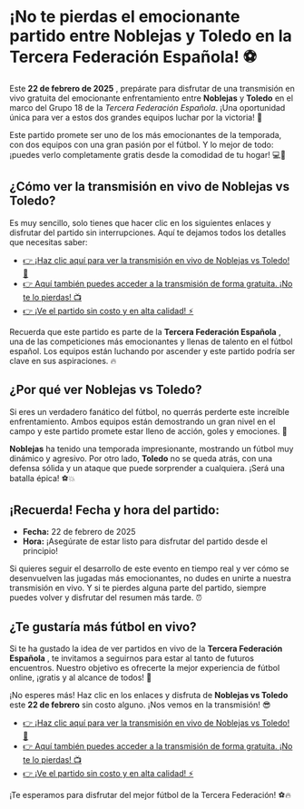 # ¡No te pierdas el emocionante partido entre Noblejas y Toledo en la Tercera Federación Española! ⚽

Este **22 de febrero de 2025** , prepárate para disfrutar de una transmisión en vivo gratuita del emocionante enfrentamiento entre **Noblejas** y **Toledo** en el marco del Grupo 18 de la _Tercera Federación Española_. ¡Una oportunidad única para ver a estos dos grandes equipos luchar por la victoria! 🎉

Este partido promete ser uno de los más emocionantes de la temporada, con dos equipos con una gran pasión por el fútbol. Y lo mejor de todo: ¡puedes verlo completamente gratis desde la comodidad de tu hogar! 💻📱

## ¿Cómo ver la transmisión en vivo de **Noblejas vs Toledo**?

Es muy sencillo, solo tienes que hacer clic en los siguientes enlaces y disfrutar del partido sin interrupciones. Aquí te dejamos todos los detalles que necesitas saber:

- [👉 ¡Haz clic aquí para ver la transmisión en vivo de Noblejas vs Toledo! 🎥](https://tinyurl.com/livestreamfreeo?st=Noblejas+vs+Toledo&si=gh)
- [👉 Aquí también puedes acceder a la transmisión de forma gratuita. ¡No te lo pierdas! 📺](https://tinyurl.com/livestreamfreeo?st=Noblejas+vs+Toledo&si=gh)
- [👉 ¡Ve el partido sin costo y en alta calidad! ⚡](https://tinyurl.com/livestreamfreeo?st=Noblejas+vs+Toledo&si=gh)

Recuerda que este partido es parte de la **Tercera Federación Española** , una de las competiciones más emocionantes y llenas de talento en el fútbol español. Los equipos están luchando por ascender y este partido podría ser clave en sus aspiraciones. 🔥

## ¿Por qué ver **Noblejas vs Toledo**?

Si eres un verdadero fanático del fútbol, no querrás perderte este increíble enfrentamiento. Ambos equipos están demostrando un gran nivel en el campo y este partido promete estar lleno de acción, goles y emociones. 🌟

**Noblejas** ha tenido una temporada impresionante, mostrando un fútbol muy dinámico y agresivo. Por otro lado, **Toledo** no se queda atrás, con una defensa sólida y un ataque que puede sorprender a cualquiera. ¡Será una batalla épica! ⚽💥

## ¡Recuerda! Fecha y hora del partido:

- **Fecha:** 22 de febrero de 2025
- **Hora:** ¡Asegúrate de estar listo para disfrutar del partido desde el principio!

Si quieres seguir el desarrollo de este evento en tiempo real y ver cómo se desenvuelven las jugadas más emocionantes, no dudes en unirte a nuestra transmisión en vivo. Y si te pierdes alguna parte del partido, siempre puedes volver y disfrutar del resumen más tarde. ⏰

## ¿Te gustaría más fútbol en vivo?

Si te ha gustado la idea de ver partidos en vivo de la **Tercera Federación Española** , te invitamos a seguirnos para estar al tanto de futuros encuentros. Nuestro objetivo es ofrecerte la mejor experiencia de fútbol online, ¡gratis y al alcance de todos! 🎉

¡No esperes más! Haz clic en los enlaces y disfruta de **Noblejas vs Toledo** este **22 de febrero** sin costo alguno. ¡Nos vemos en la transmisión! 😎

- [👉 ¡Haz clic aquí para ver la transmisión en vivo de Noblejas vs Toledo! 🎥](https://tinyurl.com/livestreamfreeo?st=Noblejas+vs+Toledo&si=gh)
- [👉 Aquí también puedes acceder a la transmisión de forma gratuita. ¡No te lo pierdas! 📺](https://tinyurl.com/livestreamfreeo?st=Noblejas+vs+Toledo&si=gh)
- [👉 ¡Ve el partido sin costo y en alta calidad! ⚡](https://tinyurl.com/livestreamfreeo?st=Noblejas+vs+Toledo&si=gh)

¡Te esperamos para disfrutar del mejor fútbol de la Tercera Federación! ⚽🔥
